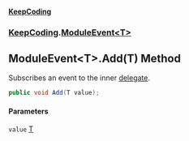 #### [KeepCoding](index.md 'index')
### [KeepCoding](KeepCoding.md 'KeepCoding').[ModuleEvent&lt;T&gt;](ModuleEvent.T..md 'KeepCoding.ModuleEvent&lt;T&gt;')
## ModuleEvent&lt;T&gt;.Add(T) Method
Subscribes an event to the inner [delegate](https://docs.microsoft.com/en-us/dotnet/csharp/language-reference/keywords/delegate 'https://docs.microsoft.com/en-us/dotnet/csharp/language-reference/keywords/delegate').  
```csharp
public void Add(T value);
```
#### Parameters
<a name='KeepCoding.ModuleEvent.T..Add(T).value'></a>
`value` [T](ModuleEvent.T..md#KeepCoding.ModuleEvent.T..T 'KeepCoding.ModuleEvent&lt;T&gt;.T')  
  
